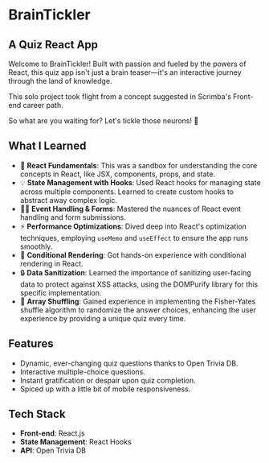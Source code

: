 # BrainTickler

## A Quiz React App

Welcome to BrainTickler! Built with passion and fueled by the powers of React, this quiz app isn't just a brain teaser—it's an interactive journey through the land of knowledge.

This solo project took flight from a concept suggested in Scrimba's Front-end career path.

So what are you waiting for? Let's tickle those neurons! 🚀

## What I Learned

- 🚀 **React Fundamentals**: This was a sandbox for understanding the core concepts in React, like JSX, components, props, and state.
- 💡 **State Management with Hooks**: Used React hooks for managing state across multiple components. Learned to create custom hooks to abstract away complex logic.
- 👨‍💻 **Event Handling & Forms**: Mastered the nuances of React event handling and form submissions.
- ⚡ **Performance Optimizations**: Dived deep into React's optimization techniques, employing `useMemo` and `useEffect` to ensure the app runs smoothly.
- 🔀 **Conditional Rendering**: Got hands-on experience with conditional rendering in React.
- 🔒 **Data Sanitization**: Learned the importance of sanitizing user-facing data to protect against XSS attacks, using the DOMPurify library for this specific implementation.
- 🎲 **Array Shuffling**: Gained experience in implementing the Fisher-Yates shuffle algorithm to randomize the answer choices, enhancing the user experience by providing a unique quiz every time.

## Features

- Dynamic, ever-changing quiz questions thanks to Open Trivia DB.
- Interactive multiple-choice questions.
- Instant gratification or despair upon quiz completion.
- Spiced up with a little bit of mobile responsiveness.

## Tech Stack

- **Front-end**: React.js
- **State Management**: React Hooks
- **API**: Open Trivia DB
